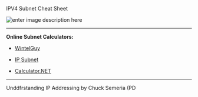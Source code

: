 IPV4 Subnet Cheat Sheet

![enter image description here](https://i1.wp.com/www.icttoolbox.nl/wp-content/uploads/2018/03/SubMask.jpg?w=467&ssl=1)

---
**Online Subnet Calculators:**


 - [WintelGuy](http://wintelguy.com) 

 - [IP Subnet](http://www.subnet-calculator.com/)

 - [Calculator.NET](https://www.calculator.net/ip-subnet-calculator.html)

---
Unddfrstanding IP Addressing by Chuck Semeria (PD

<!--stackedit_data:
eyJoaXN0b3J5IjpbLTU1NDQ2NjEwLC0xMDE2NjI4Mzc4LDQ4Nj
UxMzUyLC0zOTk5MzkwNTQsMTc3NjUxMjgyLDExMDA5MzAyMDRd
fQ==
-->